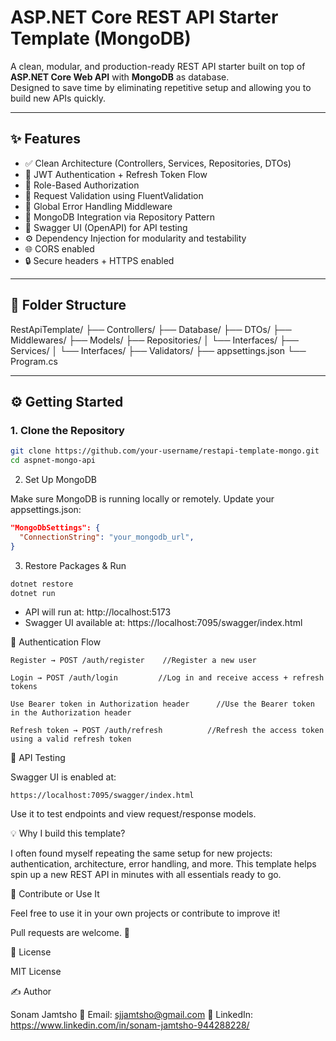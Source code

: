 # ASP.NET Core REST API Starter Template (MongoDB)

A clean, modular, and production-ready REST API starter built on top of **ASP.NET Core Web API** with **MongoDB** as database.  
Designed to save time by eliminating repetitive setup and allowing you to build new APIs quickly.

---

## ✨ Features

- ✅ Clean Architecture (Controllers, Services, Repositories, DTOs)
- 🔐 JWT Authentication + Refresh Token Flow
- 👥 Role-Based Authorization
- 🧾 Request Validation using FluentValidation
- 🧼 Global Error Handling Middleware
- 🔁 MongoDB Integration via Repository Pattern
- 📖 Swagger UI (OpenAPI) for API testing
- ⚙️ Dependency Injection for modularity and testability
- 🌐 CORS enabled
- 🔒 Secure headers + HTTPS enabled

---

## 📁 Folder Structure

RestApiTemplate/
├── Controllers/
├── Database/
├── DTOs/
├── Middlewares/
├── Models/
├── Repositories/
│ └── Interfaces/
├── Services/
│ └── Interfaces/
├── Validators/
├── appsettings.json
└── Program.cs


---

## ⚙️ Getting Started

### 1. Clone the Repository

```bash
git clone https://github.com/your-username/restapi-template-mongo.git
cd aspnet-mongo-api
```

2. Set Up MongoDB

Make sure MongoDB is running locally or remotely.
Update your appsettings.json:

```json
"MongoDbSettings": {
  "ConnectionString": "your_mongodb_url",
}
```

3. Restore Packages & Run
```bash
dotnet restore
dotnet run
```

- API will run at: http://localhost:5173
- Swagger UI available at: https://localhost:7095/swagger/index.html

🔐 Authentication Flow

    Register → POST /auth/register    //Register a new user

    Login → POST /auth/login         //Log in and receive access + refresh tokens

    Use Bearer token in Authorization header      //Use the Bearer token in the Authorization header

    Refresh token → POST /auth/refresh          //Refresh the access token using a valid refresh token

  🧪 API Testing

Swagger UI is enabled at:

    https://localhost:7095/swagger/index.html

  Use it to test endpoints and view request/response models.

💡 Why I build this template?

I often found myself repeating the same setup for new projects: authentication, architecture, error handling, and more.
This template helps spin up a new REST API in minutes with all essentials ready to go.

🤝 Contribute or Use It

Feel free to use it in your own projects or contribute to improve it!

Pull requests are welcome. 🌟

📄 License

MIT License

✍️ Author

Sonam Jamtsho
📧 Email: sjjamtsho@gmail.com
🔗 LinkedIn: https://www.linkedin.com/in/sonam-jamtsho-944288228/


